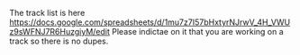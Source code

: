 The track list is here https://docs.google.com/spreadsheets/d/1mu7z7I57bHxtyrNJrwV_4H_VWUz9sWFNJ7R6HuzgiyM/edit Please indictae on it that you are working on a track so there is no dupes.